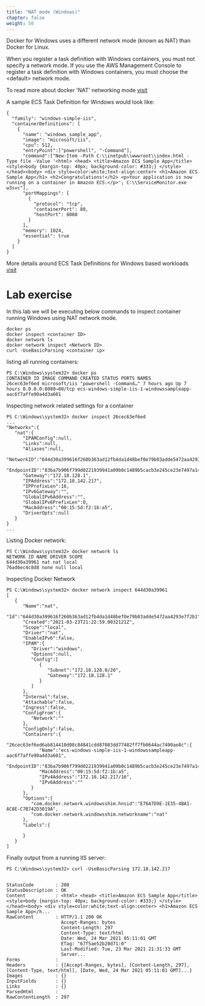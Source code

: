 ```yaml
---
title: "NAT mode (Windows)"
chapter: false
weight: 50
---
```


Docker for Windows uses a different network mode (known as NAT) than Docker for Linux.

When you register a task definition with Windows containers, you must not specify a network mode.
If you use the AWS Management Console to register a task definition with Windows containers, you must choose the \<default\> network mode. 

To read more about docker 'NAT' networking mode [visit](https://docs.microsoft.com/en-us/virtualization/windowscontainers/container-networking/network-drivers-topologies)

A sample ECS Task Definition for Windows would look like:
```
{
  "family": "windows-simple-iis",
  "containerDefinitions": [
    {
      "name": "windows_sample_app",
      "image": "microsoft/iis",
      "cpu": 512,
      "entryPoint":["powershell", "-Command"],
      "command":["New-Item -Path C:\\inetpub\\wwwroot\\index.html -Type file -Value '<html> <head> <title>Amazon ECS Sample App</title> <style>body {margin-top: 40px; background-color: #333;} </style> </head><body> <div style=color:white;text-align:center> <h1>Amazon ECS Sample App</h1> <h2>Congratulations!</h2> <p>Your application is now running on a container in Amazon ECS.</p>'; C:\\ServiceMonitor.exe w3svc"],
      "portMappings": [
        {
          "protocol": "tcp",
          "containerPort": 80,
          "hostPort": 8080
        }
      ],
      "memory": 1024,
      "essential": true
    }
  ]
}
```

More details around ECS Task Definitions for Windows based workloads [visit](https://docs.aws.amazon.com/AmazonECS/latest/developerguide/windows_task_definitions.html)

# Lab exercise

In this lab we will be executing below commands to inspect container running Windows using NAT network mode.

```
docker ps
docker inspect <container ID>
docker network ls
docker network inspect <Network ID>
curl -UseBasicParsing <container ip>
```

listing all running containers:
```
PS C:\Windows\system32> docker ps
CONTAINER ID IMAGE COMMAND CREATED STATUS PORTS NAMES
26cec63ef6ed microsoft/iis "powershell -Command…" 7 hours ago Up 7 hours 0.0.0.0:8080→80/tcp ecs-windows-simple-iis-1-windowssampleapp-aac6f7affe90a4d3a601
```

Inspecting network related settings for a container
```
PS C:\Windows\system32> docker inspect 26cec63ef6ed
...
"Networks":{
   "nat":{
      "IPAMConfig":null,
      "Links":null,
      "Aliases":null,
      "NetworkID":"644d30a399616f260b363ad12fb4da1d48bef0e79b03adde5472aa4293e7f2b1",
      "EndpointID":"83ba7b906f799d0221939941a09b0c1489b5cacb3e245ce23e7497a146f8a686",
      "Gateway":"172.18.128.1",
      "IPAddress":"172.18.142.217",
      "IPPrefixLen":16,
      "IPv6Gateway":"",
      "GlobalIPv6Address":"",
      "GlobalIPv6PrefixLen":0,
      "MacAddress":"00:15:5d:f2:1b:a5",
      "DriverOpts":null
   }
}
...
```

Listing Docker network:
```
PS C:\Windows\system32> docker network ls
NETWORK ID NAME DRIVER SCOPE
644d30a39961 nat nat local
76ad6ec4c8d8 none null local
```

Inspecting Docker Network
```
PS C:\Windows\system32> docker network inspect 644d30a39961
[
   {
      "Name":"nat",
      "Id":"644d30a399616f260b363ad12fb4da1d48bef0e79b03adde5472aa4293e7f2b1",
      "Created":"2021-03-23T21:22:59.0032121Z",
      "Scope":"local",
      "Driver":"nat",
      "EnableIPv6":false,
      "IPAM":{
         "Driver":"windows",
         "Options":null,
         "Config":[
            {
               "Subnet":"172.18.128.0/20",
               "Gateway":"172.18.128.1"
            }
         ]
      },
      "Internal":false,
      "Attachable":false,
      "Ingress":false,
      "ConfigFrom":{
         "Network":""
      },
      "ConfigOnly":false,
      "Containers":{
         "26cec63ef6ed6ab814410d08c84841cdd87083dd77482ff7fb0644ac7490ae8c":{
            "Name":"ecs-windows-simple-iis-1-windowssampleapp-aac6f7affe90a4d3a601",
            "EndpointID":"83ba7b906f799d0221939941a09b0c1489b5cacb3e245ce23e7497a146f8a686",
            "MacAddress":"00:15:5d:f2:1b:a5",
            "IPv4Address":"172.18.142.217/16",
            "IPv6Address":""
         }
      },
      "Options":{
         "com.docker.network.windowsshim.hnsid":"E76A7D9E-1E35-4BA1-AC8E-C7B742D3019A",
         "com.docker.network.windowsshim.networkname":"nat"
      },
      "Labels":{
         
      }
   }
]
```

Finally output from a running IIS server:
```
PS C:\Windows\system32> curl -UseBasicParsing 172.18.142.217


StatusCode        : 200
StatusDescription : OK
Content           : <html> <head> <title>Amazon ECS Sample App</title> <style>body {margin-top: 40px; background-color: #333;} </style> </head><body> <div style=color:white;text-align:center> <h1>Amazon ECS Sample App</h...
RawContent        : HTTP/1.1 200 OK
                    Accept-Ranges: bytes
                    Content-Length: 297
                    Content-Type: text/html
                    Date: Wed, 24 Mar 2021 05:11:01 GMT
                    ETag: "67f5ae52b20d71:0"
                    Last-Modified: Tue, 23 Mar 2021 21:31:33 GMT
                    Server...
Forms             :
Headers           : {[Accept-Ranges, bytes], [Content-Length, 297], [Content-Type, text/html], [Date, Wed, 24 Mar 2021 05:11:01 GMT]...}
Images            : {}
InputFields       : {}
Links             : {}
ParsedHtml        :
RawContentLength  : 297
```


